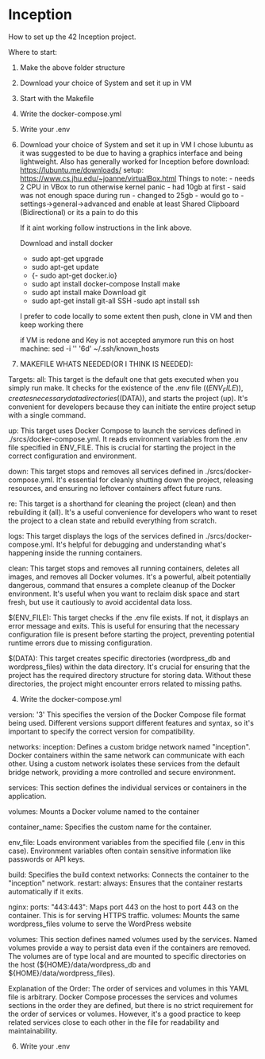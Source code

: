 # Inception
How to set up the 42 Inception project. 

Where to start:
1. Make the above folder structure
2. Download your choice of System and set it up in VM
3. Start with the Makefile
4. Write the docker-compose.yml
5. Write your .env



2. Download your choice of System and set it up in VM
   I chose lubuntu as it was suggested to be due to having a graphics interface and being lightweight. Also has generally worked for Inception before
    download: https://lubuntu.me/downloads/
    setup: https://www.cs.jhu.edu/~joanne/virtualBox.html
   Things to note:
        - needs 2 CPU in VBox to run otherwise kernel panic
        - had 10gb at first - said was not enough space during run - changed to 25gb
        - would go to -settings->general->advanced and enable at least Shared Clipboard (Bidirectional) or its a pain to do this

    If it aint working follow instructions in the link above.

   Download and install docker
     - sudo apt-get upgrade
     - sudo apt-get update
     - {- sudo apt-get docker.io}
     - sudo apt install docker-compose
   Install make
     - sudo apt install make
   Download git
     - sudo apt-get install git-all
   SSH
      -sudo apt install ssh
  
   I prefer to code locally to some extent then push, clone in VM and then keep working there

   if VM is redone and Key is not accepted anymore run this on host machine:
      sed -i '' '6d' ~/.ssh/known_hosts


4. MAKEFILE WHATS NEEDED(OR I THINK IS NEEDED):

Targets:
all: This target is the default one that gets executed when you simply run make. It checks for the existence of the .env file ($(ENV_FILE)), creates necessary data directories ($(DATA)), and starts the project (up). It's convenient for developers because they can initiate the entire project setup with a single command.

up: This target uses Docker Compose to launch the services defined in ./srcs/docker-compose.yml. It reads environment variables from the .env file specified in ENV_FILE. This is crucial for starting the project in the correct configuration and environment.

down: This target stops and removes all services defined in ./srcs/docker-compose.yml. It's essential for cleanly shutting down the project, releasing resources, and ensuring no leftover containers affect future runs.

re: This target is a shorthand for cleaning the project (clean) and then rebuilding it (all). It's a useful convenience for developers who want to reset the project to a clean state and rebuild everything from scratch.

logs: This target displays the logs of the services defined in ./srcs/docker-compose.yml. It's helpful for debugging and understanding what's happening inside the running containers.

clean: This target stops and removes all running containers, deletes all images, and removes all Docker volumes. It's a powerful, albeit potentially dangerous, command that ensures a complete cleanup of the Docker environment. It's useful when you want to reclaim disk space and start fresh, but use it cautiously to avoid accidental data loss.

$(ENV_FILE): This target checks if the .env file exists. If not, it displays an error message and exits. This is useful for ensuring that the necessary configuration file is present before starting the project, preventing potential runtime errors due to missing configuration.

$(DATA): This target creates specific directories (wordpress_db and wordpress_files) within the data directory. It's crucial for ensuring that the project has the required directory structure for storing data. Without these directories, the project might encounter errors related to missing paths.


4. Write the docker-compose.yml
   
version: '3'
This specifies the version of the Docker Compose file format being used. Different versions support different features and syntax, so it's important to specify the correct version for compatibility.

networks: inception:
Defines a custom bridge network named "inception". Docker containers within the same network can communicate with each other. Using a custom network isolates these services from the default bridge network, providing a more controlled and secure environment.

services:
This section defines the individual services or containers in the application.

volumes: Mounts a Docker volume named to the container

container_name: Specifies the custom name for the container.

env_file: Loads environment variables from the specified file (.env in this case). Environment variables often contain sensitive information like passwords or API keys.

build: Specifies the build context
networks: Connects the container to the "inception" network.
restart: always: Ensures that the container restarts automatically if it exits.

nginx:
ports: "443:443": Maps port 443 on the host to port 443 on the container. This is for serving HTTPS traffic.
volumes: Mounts the same wordpress_files volume to serve the WordPress website

volumes:
This section defines named volumes used by the services. Named volumes provide a way to persist data even if the containers are removed. The volumes are of type local and are mounted to specific directories on the host (${HOME}/data/wordpress_db and ${HOME}/data/wordpress_files).

Explanation of the Order:
The order of services and volumes in this YAML file is arbitrary. Docker Compose processes the services and volumes sections in the order they are defined, but there is no strict requirement for the order of services or volumes. However, it's a good practice to keep related services close to each other in the file for readability and maintainability.


6. Write your .env
